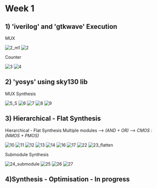 
# Week 1 
## 1) 'iverilog' and 'gtkwave' Execution

MUX 

![2_m1](https://github.com/adhiiiii/Hardware-Design---VLSI/assets/47310995/a8aaee18-dad3-4dd6-b2c7-3447934aa6e4)
![2](https://github.com/adhiiiii/Hardware-Design---VLSI/assets/47310995/e03d17cf-1349-4c03-a882-102e317ec51f)

Counter

![3](https://github.com/adhiiiii/Hardware-Design---VLSI/assets/47310995/6d20e694-f69b-4ab2-9572-f8d363379ea6)
![4](https://github.com/adhiiiii/Hardware-Design---VLSI/assets/47310995/748f250c-3926-4e8a-97f0-2c1fad6bc792)

## 2) 'yosys' using sky130 lib

MUX Synthesis

![5_S](https://github.com/adhiiiii/Hardware-Design---VLSI/assets/47310995/3862fac0-c12e-4141-838a-dbc736b5e775)
![6](https://github.com/adhiiiii/Hardware-Design---VLSI/assets/47310995/c5155e34-5eca-44f2-aedb-1d913fa6ac3b)
![7](https://github.com/adhiiiii/Hardware-Design---VLSI/assets/47310995/e21a3b9f-f667-4677-a569-6a626d884cbb)
![8](https://github.com/adhiiiii/Hardware-Design---VLSI/assets/47310995/e555a578-1f9a-4928-a4be-e6ec01889355)
![9](https://github.com/adhiiiii/Hardware-Design---VLSI/assets/47310995/383fb14a-4f13-4788-a600-e97c918ba6f5)

## 3) Hierarchical - Flat Synthesis
Hierarchical - Flat Synthesis
Multiple modules --> _(AND + OR)_ --> _CMOS :(NMOS + PMOS)_

![10](https://github.com/adhiiiii/Hardware-Design---VLSI/assets/47310995/22f4faba-d2c8-4c19-a97f-759633ab5182)
![11](https://github.com/adhiiiii/Hardware-Design---VLSI/assets/47310995/1a90b9c6-2e9d-4184-b64d-3052dc4e3194)
![12](https://github.com/adhiiiii/Hardware-Design---VLSI/assets/47310995/ccec0584-331f-4983-8bef-fb72dee8e9ba)
![13](https://github.com/adhiiiii/Hardware-Design---VLSI/assets/47310995/6c94c9e0-b2fa-4f78-8296-6cf49293f807)
![14](https://github.com/adhiiiii/Hardware-Design---VLSI/assets/47310995/7d4669a4-aa18-4ffb-ae3b-04c7576d1e83)
![16](https://github.com/adhiiiii/Hardware-Design---VLSI/assets/47310995/13e6ed2b-54fe-459e-a3e9-a3b0e8abe94e)
![17](https://github.com/adhiiiii/Hardware-Design---VLSI/assets/47310995/536c31b5-80f0-464c-bd15-6fc4b37b9ac8)
![22](https://github.com/adhiiiii/Hardware-Design---VLSI/assets/47310995/778fdf68-a526-47be-a5c4-d603ae132685)
![23_flatten](https://github.com/adhiiiii/Hardware-Design---VLSI/assets/47310995/1625bb18-018e-4832-b547-5d62f5266b18)

Submodule Synthesis

![24_submodule](https://github.com/adhiiiii/Hardware-Design---VLSI/assets/47310995/4f4db5fa-b428-4b80-b6af-ec4c2c9b58e6)
![25](https://github.com/adhiiiii/Hardware-Design---VLSI/assets/47310995/9e83de61-fbc8-4d05-a1fc-ef8f5777a00e)
![26](https://github.com/adhiiiii/Hardware-Design---VLSI/assets/47310995/0d26bcb6-d8c3-4ff9-b8b9-17e076311b0a)
![27](https://github.com/adhiiiii/Hardware-Design---VLSI/assets/47310995/2b354fd6-9d3d-4930-a0d2-8c0f6c8dbf5c)

## 4)Synthesis - Optimisation - In progress

